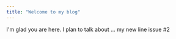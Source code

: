 ```yaml
---
title: "Welcome to my blog"
---
```


I'm glad you are here. I plan to talk about ...
my new line issue #2
